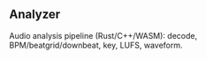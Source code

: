 ## Analyzer

Audio analysis pipeline (Rust/C++/WASM): decode, BPM/beatgrid/downbeat, key, LUFS, waveform.


